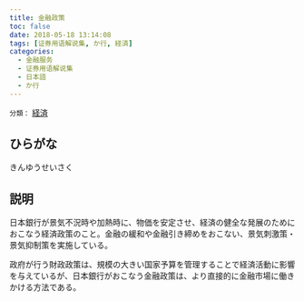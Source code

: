 ```yaml
---
title: 金融政策
toc: false
date: 2018-05-18 13:14:08
tags: [证券用语解说集, か行, 経済]
categories:
  - 金融服务
  - 证券用语解说集
  - 日本語
  - か行
---
```


`分類：` [経済](/tags/経済/)

## ひらがな

きんゆうせいさく

## 説明

日本銀行が景気不況時や加熱時に、物価を安定させ、経済の健全な発展のためにおこなう経済政策のこと。金融の緩和や金融引き締めをおこない、景気刺激策・景気抑制策を実施している。

政府が行う財政政策は、規模の大きい国家予算を管理することで経済活動に影響を与えているが、日本銀行がおこなう金融政策は、より直接的に金融市場に働きかける方法である。
